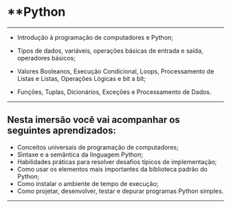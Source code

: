 # **Python


****

- Introdução à programação de computadores e Python;

- Tipos de dados, variáveis, operações básicas de entrada e saída, operadores básicos;

- Valores Booleanos, Execução Condicional, Loops, Processamento de Listas e Listas, Operações Lógicas e bit a bit;

- Funções, Tuplas, Dicionários, Exceções e Processamento de Dados.

****

## Nesta imersão você vai acompanhar os seguintes aprendizados:

- Conceitos universais de programação de computadores;
- Sintaxe e a semântica da linguagem Python;
- Habilidades práticas para resolver desafios típicos de implementação;
- Como usar os elementos mais importantes da biblioteca padrão do Python;
- Como instalar o ambiente de tempo de execução;
- Como projetar, desenvolver, testar e depurar programas Python simples.

****
